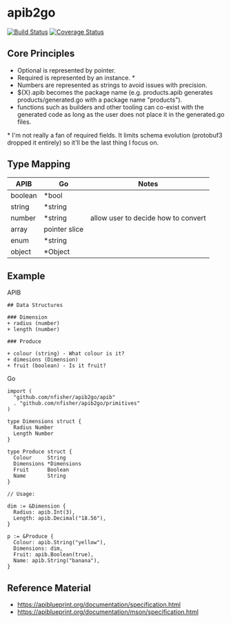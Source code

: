 # apib2go

[![Build Status](https://travis-ci.org/nfisher/apib2go.svg?branch=master)](https://travis-ci.org/nfisher/apib2go)
[![Coverage Status](https://coveralls.io/repos/github/nfisher/apib2go/badge.svg?branch=master)](https://coveralls.io/github/nfisher/apib2go?branch=master)

## Core Principles

- Optional is represented by pointer.
- Required is represented by an instance. \*
- Numbers are represented as strings to avoid issues with precision.
- ${X}.apib becomes the package name (e.g. products.apib generates products/generated.go with a package name "products").
- functions such as builders and other tooling can co-exist with the generated code as long as the user does not place it in the generated.go files.

\* I'm not really a fan of required fields. It limits schema evolution (protobuf3 dropped it entirely) so it'll be the last thing I focus on.

## Type Mapping

| APIB    | Go            | Notes                               |
| ------- | ------------- | ----------------------------------- |
| boolean | \*bool        |                                     |
| string  | \*string      |                                     |
| number  | \*string      | allow user to decide how to convert |
| array   | pointer slice |                                     |
| enum    | \*string      |                                     |
| object  | \*Object      |                                     |

## Example

APIB

```
## Data Structures

### Dimension
+ radius (number)
+ length (number)

### Produce

+ colour (string) - What colour is it?
+ dimesions (Dimension)
+ fruit (boolean) - Is it fruit?
```

Go
```
import (
  "github.com/nfisher/apib2go/apib"
  . "github.com/nfisher/apib2go/primitives"
)

type Dimensions struct {
  Radius Number
  Length Number
}

type Produce struct {
  Colour     String
  Dimensions *Dimensions
  Fruit      Boolean
  Name       String
}

// Usage:

dim := &Dimension {
  Radius: apib.Int(3),
  Length: apib.Decimal("18.56"),
}

p := &Produce {
  Colour: apib.String("yellow"),
  Dimensions: dim,
  Fruit: apib.Boolean(true),
  Name: apib.String("banana"),
}
```

## Reference Material

- https://apiblueprint.org/documentation/specification.html
- https://apiblueprint.org/documentation/mson/specification.html
